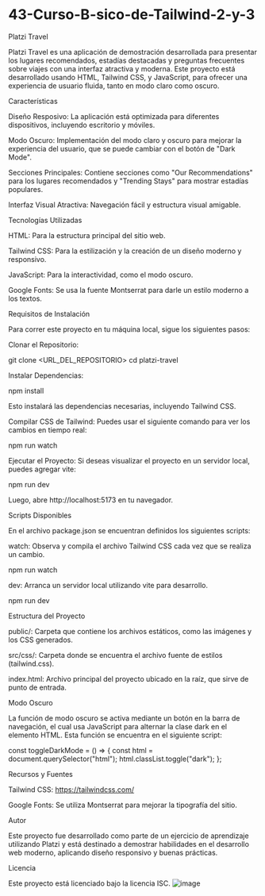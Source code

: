 # 43-Curso-B-sico-de-Tailwind-2-y-3
Platzi Travel

Platzi Travel es una aplicación de demostración desarrollada para presentar los lugares recomendados, estadías destacadas y preguntas frecuentes sobre viajes con una interfaz atractiva y moderna. Este proyecto está desarrollado usando HTML, Tailwind CSS, y JavaScript, para ofrecer una experiencia de usuario fluida, tanto en modo claro como oscuro.

Características

Diseño Resposivo: La aplicación está optimizada para diferentes dispositivos, incluyendo escritorio y móviles.

Modo Oscuro: Implementación del modo claro y oscuro para mejorar la experiencia del usuario, que se puede cambiar con el botón de "Dark Mode".

Secciones Principales: Contiene secciones como "Our Recommendations" para los lugares recomendados y "Trending Stays" para mostrar estadías populares.

Interfaz Visual Atractiva: Navegación fácil y estructura visual amigable.

Tecnologías Utilizadas

HTML: Para la estructura principal del sitio web.

Tailwind CSS: Para la estilización y la creación de un diseño moderno y responsivo.

JavaScript: Para la interactividad, como el modo oscuro.

Google Fonts: Se usa la fuente Montserrat para darle un estilo moderno a los textos.

Requisitos de Instalación

Para correr este proyecto en tu máquina local, sigue los siguientes pasos:

Clonar el Repositorio:

git clone <URL_DEL_REPOSITORIO>
cd platzi-travel

Instalar Dependencias:

npm install

Esto instalará las dependencias necesarias, incluyendo Tailwind CSS.

Compilar CSS de Tailwind:
Puedes usar el siguiente comando para ver los cambios en tiempo real:

npm run watch

Ejecutar el Proyecto:
Si deseas visualizar el proyecto en un servidor local, puedes agregar vite:

npm run dev

Luego, abre http://localhost:5173 en tu navegador.

Scripts Disponibles

En el archivo package.json se encuentran definidos los siguientes scripts:

watch: Observa y compila el archivo Tailwind CSS cada vez que se realiza un cambio.

npm run watch

dev: Arranca un servidor local utilizando vite para desarrollo.

npm run dev

Estructura del Proyecto

public/: Carpeta que contiene los archivos estáticos, como las imágenes y los CSS generados.

src/css/: Carpeta donde se encuentra el archivo fuente de estilos (tailwind.css).

index.html: Archivo principal del proyecto ubicado en la raíz, que sirve de punto de entrada.

Modo Oscuro

La función de modo oscuro se activa mediante un botón en la barra de navegación, el cual usa JavaScript para alternar la clase dark en el elemento HTML. Esta función se encuentra en el siguiente script:

const toggleDarkMode = () => {
  const html = document.querySelector("html");
  html.classList.toggle("dark");
};

Recursos y Fuentes

Tailwind CSS: https://tailwindcss.com/

Google Fonts: Se utiliza Montserrat para mejorar la tipografía del sitio.

Autor

Este proyecto fue desarrollado como parte de un ejercicio de aprendizaje utilizando Platzi y está destinado a demostrar habilidades en el desarrollo web moderno, aplicando diseño responsivo y buenas prácticas.

Licencia

Este proyecto está licenciado bajo la licencia ISC.   ![image](https://github.com/user-attachments/assets/59b9341a-e73a-41c5-b0c9-4ad49ddfffb3)

